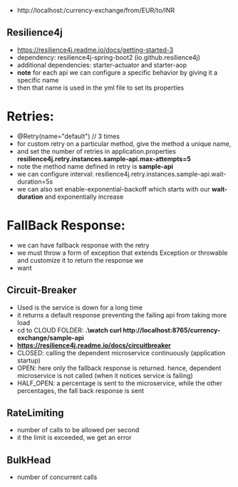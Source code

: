 - http://localhost:<GENERATED-PORT>/currency-exchange/from/EUR/to/INR


## Resilience4j
- https://resilience4j.readme.io/docs/getting-started-3
- dependency: resilience4j-spring-boot2 (io.github.resilience4j)
- additional dependencies: starter-actuator and starter-aop
- **note** for each api we can configure a specific behavior by giving it a specific name
- then that name is used in the yml file to set its properties

# Retries:
- @Retry(name="default") // 3 times
- for custom retry on a particular method, give the method a unique name,
- and set the number of retries in application.properties  **resilience4j.retry.instances.sample-api.max-attempts=5**
- note the method name defined in retry is **sample-api**
- we can configure interval: resilience4j.retry.instances.sample-api.wait-duration=5s
- we can also set enable-exponential-backoff which starts with our **wait-duration** and exponentially increase

# FallBack Response:
- we can have fallback response with the retry
- we must throw a form of exception that extends Exception or throwable and customize it to return the response we
- want

## Circuit-Breaker
- Used is the service is down for a long time
- it returns a default response preventing the failing api from taking more load
- cd to CLOUD FOLDER: **.\watch curl http://localhost:8765/currency-exchange/sample-api**
- **https://resilience4j.readme.io/docs/circuitbreaker**
- CLOSED: calling the dependent microservice continuously (application startup)
- OPEN: here only the fallback response is returned. hence, dependent microservice is not called (when it notices service is failing)
- HALF_OPEN: a percentage is sent to the microservice, while the other percentages, the fall back response is sent

## RateLimiting
- number of calls to be allowed per second
- it the limit is exceeded, we get an error

## BulkHead
- number of concurrent calls